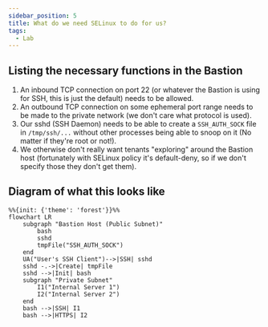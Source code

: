 ```yaml
---
sidebar_position: 5
title: What do we need SELinux to do for us?
tags:
  - Lab 
---
```


## Listing the necessary functions in the Bastion

1. An inbound TCP connection on port 22 (or whatever the Bastion is using for SSH, this is just the default) needs to be allowed.
2. An outbound TCP connection on some ephemeral port range needs to be made to the private network (we don't care what protocol is used).
3. Our sshd (SSH Daemon) needs to be able to create a `SSH_AUTH_SOCK` file in `/tmp/ssh/...` without other processes being able to snoop on it (No matter if they're root or not!).
4. We otherwise don't really want tenants "exploring" around the Bastion host (fortunately with SELinux policy it's default-deny, so if we don't specify those they don't get them).

## Diagram of what this looks like

```mermaid
%%{init: {'theme': 'forest'}}%%
flowchart LR
    subgraph "Bastion Host (Public Subnet)"
        bash
        sshd
        tmpFile("SSH_AUTH_SOCK")
    end
    UA("User's SSH Client")-->|SSH| sshd
    sshd -.->|Create| tmpFile
    sshd -->|Init| bash
    subgraph "Private Subnet"
        I1("Internal Server 1")
        I2("Internal Server 2")
    end
    bash -->|SSH| I1
    bash -->|HTTPS| I2
```